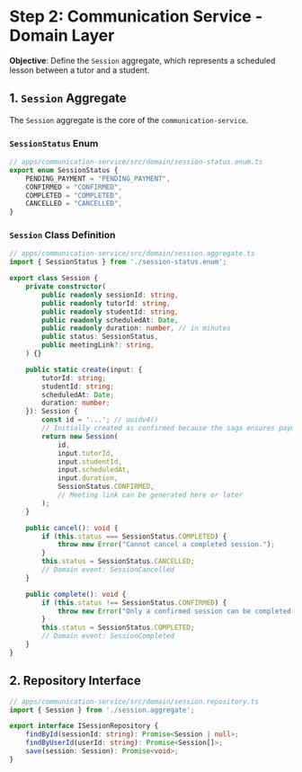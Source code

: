 # Step 2: Communication Service - Domain Layer

**Objective**: Define the `Session` aggregate, which represents a scheduled lesson between a tutor and a student.

## 1. `Session` Aggregate

The `Session` aggregate is the core of the `communication-service`.

### `SessionStatus` Enum

```typescript
// apps/communication-service/src/domain/session-status.enum.ts
export enum SessionStatus {
    PENDING_PAYMENT = "PENDING_PAYMENT",
    CONFIRMED = "CONFIRMED",
    COMPLETED = "COMPLETED",
    CANCELLED = "CANCELLED",
}
```

### `Session` Class Definition

```typescript
// apps/communication-service/src/domain/session.aggregate.ts
import { SessionStatus } from './session-status.enum';

export class Session {
    private constructor(
        public readonly sessionId: string,
        public readonly tutorId: string,
        public readonly studentId: string,
        public readonly scheduledAt: Date,
        public readonly duration: number, // in minutes
        public status: SessionStatus,
        public meetingLink?: string,
    ) {}

    public static create(input: {
        tutorId: string;
        studentId: string;
        scheduledAt: Date;
        duration: number;
    }): Session {
        const id = '...'; // uuidv4()
        // Initially created as confirmed because the saga ensures payment is done.
        return new Session(
            id,
            input.tutorId,
            input.studentId,
            input.scheduledAt,
            input.duration,
            SessionStatus.CONFIRMED,
            // Meeting link can be generated here or later
        );
    }

    public cancel(): void {
        if (this.status === SessionStatus.COMPLETED) {
            throw new Error("Cannot cancel a completed session.");
        }
        this.status = SessionStatus.CANCELLED;
        // Domain event: SessionCancelled
    }

    public complete(): void {
        if (this.status !== SessionStatus.CONFIRMED) {
            throw new Error("Only a confirmed session can be completed.");
        }
        this.status = SessionStatus.COMPLETED;
        // Domain event: SessionCompleted
    }
}
```

## 2. Repository Interface

```typescript
// apps/communication-service/src/domain/session.repository.ts
import { Session } from './session.aggregate';

export interface ISessionRepository {
    findById(sessionId: string): Promise<Session | null>;
    findByUserId(userId: string): Promise<Session[]>;
    save(session: Session): Promise<void>;
}
```
